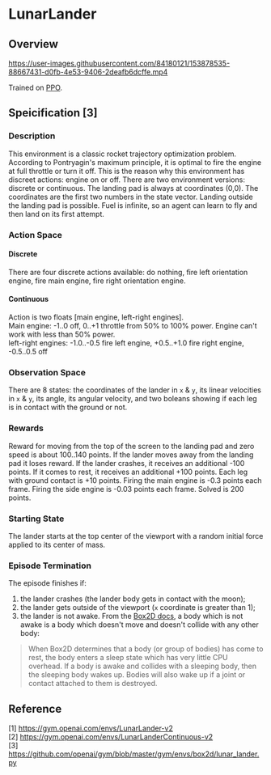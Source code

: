 # LunarLander

## Overview

https://user-images.githubusercontent.com/84180121/153878535-88667431-d0fb-4e53-9406-2deafb6dcffe.mp4

Trained on [PPO](https://github.com/lexiconium/RL-Gym-PyTorch/tree/main/LunarLander/Discrete/PPO).

## Speicification [3]

### Description

This environment is a classic rocket trajectory optimization problem. According to Pontryagin's maximum principle, it is
optimal to fire the engine at full throttle or turn it off. This is the reason why this environment has discreet
actions: engine on or off. There are two environment versions: discrete or continuous. The landing pad is always at
coordinates (0,0). The coordinates are the first two numbers in the state vector. Landing outside the landing pad is
possible. Fuel is infinite, so an agent can learn to fly and then land on its first attempt.

### Action Space

#### Discrete

There are four discrete actions available: do nothing, fire left orientation engine, fire main engine, fire right
orientation engine.

#### Continuous

Action is two floats [main engine, left-right engines]. \
Main engine: -1..0 off, 0..+1 throttle from 50% to 100% power. Engine can't work with less than 50% power. \
left-right engines:  -1.0..-0.5 fire left engine, +0.5..+1.0 fire right engine, -0.5..0.5 off

### Observation Space

There are 8 states: the coordinates of the lander in `x` & `y`, its linear velocities in `x` & `y`, its angle, its
angular velocity, and two boleans showing if each leg is in contact with the ground or not.

### Rewards

Reward for moving from the top of the screen to the landing pad and zero speed is about 100..140 points. If the lander
moves away from the landing pad it loses reward. If the lander crashes, it receives an additional -100 points. If it
comes to rest, it receives an additional +100 points. Each leg with ground contact is +10 points. Firing the main engine
is -0.3 points each frame. Firing the side engine is -0.03 points each frame. Solved is 200 points.

### Starting State

The lander starts at the top center of the viewport with a random initial force applied to its center of mass.

### Episode Termination

The episode finishes if:

1) the lander crashes (the lander body gets in contact with the moon);
2) the lander gets outside of the viewport (`x` coordinate is greater than 1);
3) the lander is not awake. From
   the [Box2D docs](https://box2d.org/documentation/md__d_1__git_hub_box2d_docs_dynamics.html#autotoc_md61), a body
   which is not awake is a body which doesn't move and doesn't collide with any other body:

> When Box2D determines that a body (or group of bodies) has come to rest,
> the body enters a sleep state which has very little CPU overhead. If a
> body is awake and collides with a sleeping body, then the sleeping body
> wakes up. Bodies will also wake up if a joint or contact attached to
> them is destroyed.

## Reference

[1] https://gym.openai.com/envs/LunarLander-v2 \
[2] https://gym.openai.com/envs/LunarLanderContinuous-v2 \
[3] https://github.com/openai/gym/blob/master/gym/envs/box2d/lunar_lander.py
